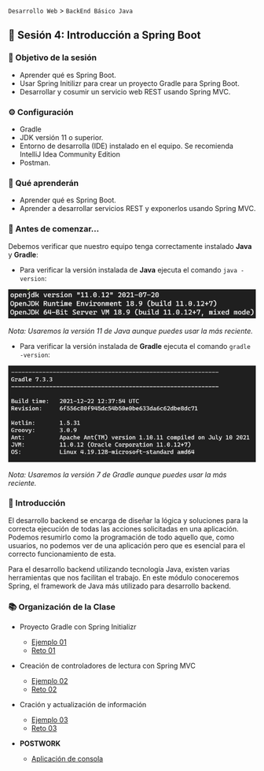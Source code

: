 `Desarrollo Web` > `BackEnd Básico Java`

## 👋 Sesión 4: Introducción a Spring Boot

### 🎯 Objetivo de la sesión

- Aprender qué es Spring Boot.
- Usar Spring Initilizr para crear un proyecto Gradle para Spring Boot.
- Desarrollar y cosumir un servicio web REST usando Spring MVC.


### ⚙ Configuración

- Gradle
- JDK versión 11 o superior.
- Entorno de desarrolla (IDE) instalado en el equipo. Se recomienda IntelliJ Idea Community Edition
- Postman.

### 🎯 Qué aprenderán

- Aprender qué es Spring Boot.
- Aprender a desarrollar servicios REST y exponerlos usando Spring MVC.

### 👀 Antes de comenzar...

Debemos verificar que nuestro equipo tenga correctamente instalado **Java** y **Gradle**:

- Para verificar la versión instalada de **Java** ejecuta el comando `java -version`:

<img src="../java-version.png" alt="Versión de Java" />

*Nota: Usaremos la versión 11 de Java aunque puedes usar la más reciente.*

- Para verificar la versión instalada de **Gradle** ejecuta el comando `gradle -version`:

<img src="../gradle-version.png" alt="Versión de Gradle" />

*Nota: Usaremos la versión 7 de Gradle aunque puedes usar la más reciente.*

### 🎩 Introducción

El desarrollo backend se encarga de diseñar la lógica y soluciones para la correcta ejecución de todas las acciones solicitadas en una aplicación. Podemos resumirlo como la programación de todo aquello que, como usuarios, no podemos ver de una aplicación pero que es esencial para el correcto funcionamiento de esta. 

Para el desarrollo backend utilizando tecnología Java, existen varias herramientas que nos facilitan el trabajo. En este módulo conoceremos Spring, el framework de Java más utilizado para desarrollo backend.


### 📚 Organización de la Clase

- Proyecto Gradle con Spring Initializr

	- [Ejemplo 01](Ejemplo-01)
	- [Reto 01](Reto-01)

- Creación de controladores de lectura con Spring MVC

	- [Ejemplo 02](Ejemplo-02)
	- [Reto 02](Reto-02)

- Cración y actualización de información

	- [Ejemplo 03](Ejemplo-03)
	- [Reto 03](Reto-03)
  

- **POSTWORK**
 
  - [Aplicación de consola](Postwork)